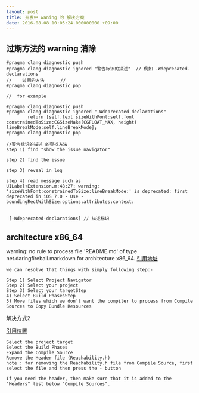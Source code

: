 ```yaml
---
layout: post
title: 开发中 waning 的 解决方案
date: 2016-08-08 10:05:24.000000000 +09:00
---
```


## 过期方法的 warning 消除

``` objc
#pragma clang diagnostic push
#pragma clang diagnostic ignored "警告标识的描述"  // 例如 -Wdeprecated-declarations
//    过期的方法      //
#pragma clang diagnostic pop

//  for example 

#pragma clang diagnostic push
#pragma clang diagnostic ignored "-Wdeprecated-declarations"
        return [self.text sizeWithFont:self.font constrainedToSize:CGSizeMake(CGFLOAT_MAX, height) lineBreakMode:self.lineBreakMode];
#pragma clang diagnostic pop

//警告标识的描述 的查找方法 
step 1) find "show the issue navigator"

step 2) find the issue 

step 3) reveal in log 

step 4) read message such as 
UILabel+Extension.m:48:27: warning: 'sizeWithFont:constrainedToSize:lineBreakMode:' is deprecated: first deprecated in iOS 7.0 - Use -boundingRectWithSize:options:attributes:context:
 
 
 [-Wdeprecated-declarations] // 描述标识 

```

## architecture x86_64
warning: no rule to process file 'README.md' of type net.daringfireball.markdown for architecture x86_64.
[引用地址](http://xcodar.blogspot.com/2015/01/warning-no-rule-to-process-file-of-type.html)

``` objc
we can resolve that things with simply following step:-

Step 1) Select Project Navigator
Step 2) Select your project
Step 3) Select your targetStep 
4) Select Build PhasesStep 
5) Move files which we don't want the compiler to process from Compile Sources to Copy Bundle Resources

```
解决方式2 

[引用位置](http://stackoverflow.com/questions/22778021/xcode-warning-no-rule-to-process-file-when-build-phases-has-this-file/26728623)

``` objc
Select the project target
Select the Build Phases
Expand the Compile Source
Remove the Header file (Reachability.h)
note : for removing the Reachability.h file from Compile Source, first select the file and then press the - button

If you need the header, then make sure that it is added to the "Headers" list below "Compile Sources".

```


